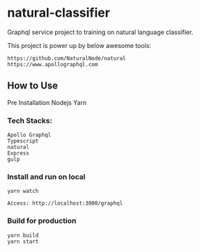 # natural-classifier
Graphql service project to training on natural language classifier.

This project is power up by below awesome tools:

    https://github.com/NaturalNode/natural
    https://www.apollographql.com

## How to Use
Pre Installation
    Nodejs
    Yarn

### Tech Stacks:
    Apollo Graphql
    Typescript
    natural
    Express
    gulp

### Install and run on local
    yarn watch

    Access: http://localhost:3000/graphql

### Build for production
    yarn build
    yarn start

